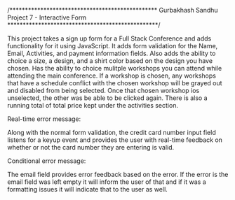 /************************************************
Gurbakhash Sandhu
Project 7 - Interactive Form
*************************************************/

This project takes a sign up form for a Full Stack Conference and adds functionality for it using JavaScript.
It adds form validation for the Name, Email, Activities, and payment information fields. Also adds the ability
to choice a size, a design, and a shirt color based on the design you have chosen. Has the ability to choice mulitple 
workshops you can attend while attending the main conference. If a workshop is chosen, any workshops that have a schedule
conflict with the chosen workshop will be grayed out and disabled from being selected. Once that chosen workshop ios unselected,
the other was be able to be clicked again. There is also a running total of total price kept under the activities section.


Real-time error message:

Along with the normal form validation, the credit card number input field listens for a keyup event and 
provides the user with real-time feedback on whether or not the card number they are entering is valid. 


Conditional error message:

The email field provides error feedback based on the error. If the error is the email field was left empty it will inform
the user of that and if it was a formatting issues it will indicate that to the user as well.

